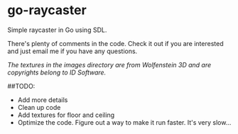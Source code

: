 # go-raycaster
Simple raycaster in Go using SDL.

There's plenty of comments in the code. Check it out if you are interested and just email me if you have any questions.

*The textures in the images directory are from Wolfenstein 3D and are copyrights belong to ID Software.*

##TODO:
- Add more details
- Clean up code
- Add textures for floor and ceiling
- Optimize the code. Figure out a way to make it run faster. It's very slow...
